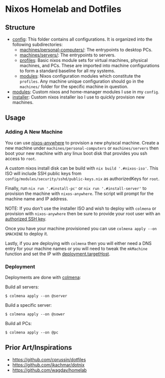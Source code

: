 # Nixos Homelab and Dotfiles

## Structure

- [config](https://github.com/solomon-b/nixos-config/tree/main/config): This folder contains all configurations. It is organized into the following subdirectories:
  - [machines/personal-computers/<name>](https://github.com/solomon-b/nixos-config/tree/main/config/machines/personal-computers): The entrypoints to desktop PCs.
  - [machines/servers/<name>](https://github.com/solomon-b/nixos-config/tree/main/config/machines/servers): The entrypoints to servers.
  - [profiles](https://github.com/solomon-b/nixos-config/tree/main/config/profiles): Basic nixos module sets for virtual machines, physical machines, and PCs. These are imported into machine configurations to form a standard baseline for all my systems.
  - [modules](https://github.com/solomon-b/nixos-config/tree/main/config/modules): Nixos configuration modules which constitute the `profiles`. Any machine unique configuration should go in the `machines/` folder for the specific machine in question.
- [modules](https://github.com/solomon-b/nixos-config/tree/main/modules): Custom nixos and home-manager modules I use in my `config`.
- [installer](https://github.com/solomon-b/nixos-config/tree/main/installer): Custom nixos installer iso I use to quickly provision new machines.

## Usage

### Adding A New Machine

You can use [nixos-anywhere](https://github.com/numtide/nixos-anywhere) to provision a new phyiscal machine. Create a new machine under `machines/personal-computers` or `machines/servers` then boot your new machine with any linux boot disk that provides you ssh access to `root`.

A custom nixos install disk can be build with `nix build '.#nixos-iso'`. This ISO will include SSH public keys from `config/modules/security/sshd/public-keys.nix` as authorizedKeys for `root`.

Finally, run `nix run '.#install-pc'` or `nix run '.#install-server'` to provision the machine with `nixos-anywhere`. The script will prompt for the machine name and IP address.

NOTE: If you don't use the installer ISO and wish to deploy with `colmena` or provision with `nixos-anywhere` then be sure to provide your root user with an [authorized SSH key](https://github.com/solomon-b/nixos-config/blob/main/installer/configuration.nix#L48).

Once you have your machine provisioned you can use `colmena apply --on $MACHINE` to deploy it.

Lastly, if you are deploying with `colmena` then you will either need a DNS entry for your machine names or you will need to tweak the `mkMachine` function and set the IP with [deployment.targetHost](https://colmena.cli.rs/unstable/reference/deployment.html#deploymenttargethost).

### Deployment

Deployments are done with [colmena](https://colmena.cli.rs/unstable/reference/deployment.html#deploymenttargethost):

Build all servers:

```
$ colmena apply --on @server
```

Build a specific server:

```
$ colmena apply --on @sower
```

Build all PCs:

```
$ colmena apply --on @pc
```

## Prior Art/Inspirations

- https://github.com/cprussin/dotfiles
- https://github.com/jkachmar/dotnix
- https://github.com/wagdav/homelab
